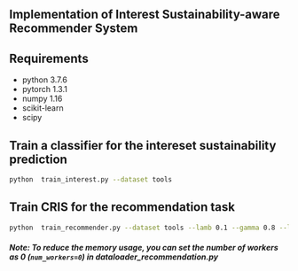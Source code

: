## Implementation of Interest Sustainability-aware Recommender System

## Requirements
- python 3.7.6
- pytorch 1.3.1
- numpy 1.16
- scikit-learn
- scipy

## Train a classifier for the intereset sustainability prediction

``` bash
python  train_interest.py --dataset tools
```


## Train CRIS for the recommendation task

``` bash
python  train_recommender.py --dataset tools --lamb 0.1 --gamma 0.8 --learning_rate 1e-3
```
##### Note: To reduce the memory usage, you can set the number of workers as 0 (```num_workers=0```) in dataloader_recommendation.py
